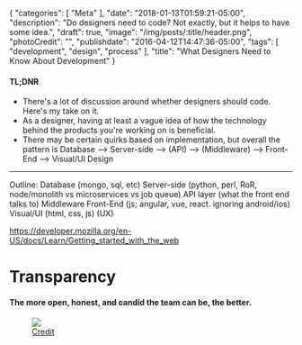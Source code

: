 {
   "categories": [
      "Meta"
   ],
   "date": "2018-01-13T01:59:21-05:00",
   "description": "Do designers need to code? Not exactly, but it helps to have some idea.",
   "draft": true,
   "image": "/img/posts/:title/header.png",
   "photoCredit": "",
   "publishdate": "2016-04-12T14:47:36-05:00",
   "tags": [
      "development",
      "design",
      "process"
   ],
   "title": "What Designers Need to Know About Development"
}

<div class="tldnr">
  <h4>TL;DNR</h4>
  <ul>
    <li>There's a lot of discussion around whether designers should code. Here's my take on it.</li>
    <li>As a designer, having at least a vague idea of how the technology behind the products you're working on is beneficial.</li>
    <li>There may be certain quirks based on implementation, but overall the pattern is Database --> Server-side --> (API) --> (Middleware) --> Front-End --> Visual/UI Design</li>
  </ul>
</div>
<hr/>



Outline:
Database (mongo, sql, etc)
Server-side (python, perl, RoR, node/monolith vs microservices vs job queue)
API layer (what the front end talks to)
Middleware
Front-End (js; angular, vue, react. ignoring android/ios)
Visual/UI (html, css, js)
(UX)

https://developer.mozilla.org/en-US/docs/Learn/Getting_started_with_the_web

# Transparency <a name="transparency" href="#transparency"><i class="ion-link"></i></a>
#### The more open, honest, and candid the team can be, the better.

<figure>
<img src="https://media.giphy.com/media/3osxYamKD88c6pXdfO/giphy.gif" />
<figcaption><a href="https://giphy.com/gifs/season-3-money-unicorn-3osxYamKD88c6pXdfO/">Credit</a></figcaption>
</figure>
